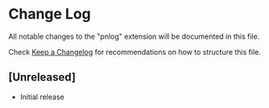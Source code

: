 # Change Log
All notable changes to the "pnlog" extension will be documented in this file.

Check [Keep a Changelog](http://keepachangelog.com/) for recommendations on how to structure this file.

## [Unreleased]
- Initial release